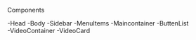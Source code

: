 Components

-Head
-Body
-Sidebar
-MenuItems
-Maincontainer
-ButtenList  
 -VideoContainer
-VideoCard
